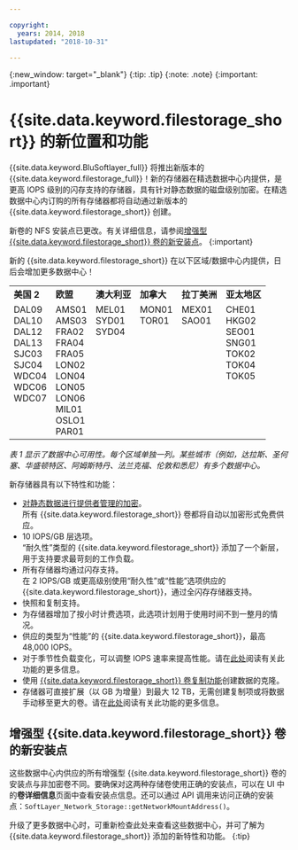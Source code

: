```yaml
---

copyright:
  years: 2014, 2018
lastupdated: "2018-10-31"

---
```

{:new_window: target="_blank"}
 {:tip: .tip}
 {:note: .note}
 {:important: .important}

# {{site.data.keyword.filestorage_short}} 的新位置和功能

{{site.data.keyword.BluSoftlayer_full}} 将推出新版本的 {{site.data.keyword.filestorage_full}}！新的存储器在精选数据中心内提供，是更高 IOPS 级别的闪存支持的存储器，具有针对静态数据的磁盘级别加密。在精选数据中心内订购的所有存储器都将自动通过新版本的 {{site.data.keyword.filestorage_short}} 创建。

新卷的 NFS 安装点已更改。有关详细信息，请参阅[增强型 {{site.data.keyword.filestorage_short}} 卷的新安装点](#new-mount-point-for-enhanced-file-storage-volumes)。
{:important}

新的 {{site.data.keyword.filestorage_short}} 在以下区域/数据中心内提供，日后会增加更多数据中心！

<table role="presentation">
  <tr>
    <td><strong>美国 2</strong></td>
    <td><strong>欧盟</strong></td>
    <td><strong>澳大利亚</strong></td>
    <td><strong>加拿大</strong></td>
    <td><strong>拉丁美洲</strong></td>
    <td><strong>亚太地区</strong></td>
  </tr>
  <tr>
    <td>DAL09<br />
	DAL10<br />
	DAL12<br />
	DAL13<br />
	SJC03<br />
SJC04<br />
	WDC04<br />
	WDC06<br />
	WDC07<br />
	<br /><br /><br />
    </td>
    <td>AMS01<br />
AMS03<br />
	FRA02<br />
	FRA04<br />
	FRA05<br />
	LON02<br />
	LON04<br />
	LON05<br />
	LON06<br />
	MIL01<br />
	OSLO1<br />
	PAR01<br />
    </td>
    <td>MEL01<br />
SYD01<br />
SYD04<br />
	<br /><br /><br /><br /><br /><br /><br /><br /><br />
    </td>
    <td>MON01<br />
TOR01<br />
	<br /><br /><br /><br /><br /><br /><br /><br /><br /><br />
    </td>
    <td>MEX01<br />
SAO01<br />
	<br /><br /><br /><br /><br /><br /><br /><br /><br /><br />
    </td>
    <td>CHE01<br />
HKG02<br />
	SEO01<br />
	SNG01<br />
TOK02<br />
	TOK04<br />
	TOK05<br />
	<br /><br /><br /><br /><br />
    </td>
  </tr>
</table>

*表 1 显示了数据中心可用性。每个区域单独一列。某些城市（例如，达拉斯、圣何塞、华盛顿特区、阿姆斯特丹、法兰克福、伦敦和悉尼）有多个数据中心。*

新存储器具有以下特性和功能：

- [对静态数据进行提供者管理的加密](block-file-storage-encryption-rest.html)。<br/> 所有 {{site.data.keyword.filestorage_short}} 卷都将自动以加密形式免费供应。
- 10 IOPS/GB 层选项。<br/> “耐久性”类型的 {{site.data.keyword.filestorage_short}} 添加了一个新层，用于支持要求最苛刻的工作负载。
- 所有存储器均通过闪存支持。<br/> 在 2 IOPS/GB 或更高级别使用“耐久性”或“性能”选项供应的 {{site.data.keyword.filestorage_short}}，通过全闪存存储器支持。
- 快照和复制支持。
- 为存储器增加了按小时计费选项，此选项计划用于使用时间不到一整月的情况。
- 供应的类型为“性能”的 {{site.data.keyword.filestorage_short}}，最高 48,000 IOPS。
- 对于季节性负载变化，可以调整 IOPS 速率来提高性能。请在[此处](adjustable-iops.html)阅读有关此功能的更多信息。
- 使用 [{{site.data.keyword.filestorage_short}} 卷复制功能](how-to-create-duplicate-volume.html)创建数据的克隆。
- 存储器可直接扩展（以 GB 为增量）到最大 12 TB，无需创建复制项或将数据手动移至更大的卷。请在[此处](expandable_file_storage.html)阅读有关此功能的更多信息。

## 增强型 {{site.data.keyword.filestorage_short}} 卷的新安装点

这些数据中心内供应的所有增强型 {{site.data.keyword.filestorage_short}} 卷的安装点与非加密卷不同。要确保对这两种存储卷使用正确的安装点，可以在 UI 中的**卷详细信息**页面中查看安装点信息。还可以通过 API 调用来访问正确的安装点：`SoftLayer_Network_Storage::getNetworkMountAddress()`。

升级了更多数据中心时，可重新检查此处来查看这些数据中心，并可了解为 {{site.data.keyword.filestorage_short}} 添加的新特性和功能。
{:tip}
